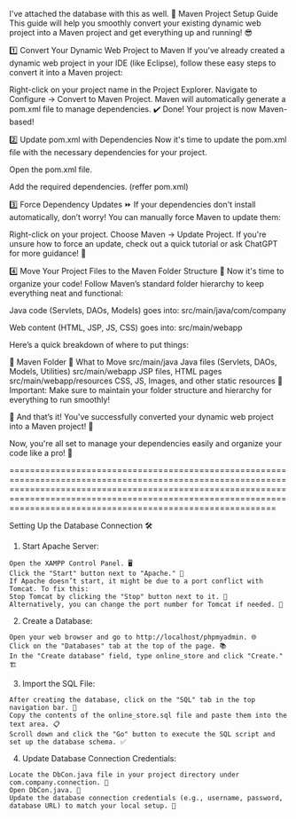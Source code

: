 I've attached the database with this as well. 
🚀 Maven Project Setup Guide
This guide will help you smoothly convert your existing dynamic web project into a Maven project and get everything up and running! 😎

1️⃣ Convert Your Dynamic Web Project to Maven
If you've already created a dynamic web project in your IDE (like Eclipse), follow these easy steps to convert it into a Maven project:

Right-click on your project name in the Project Explorer.
Navigate to Configure → Convert to Maven Project.
Maven will automatically generate a pom.xml file to manage dependencies.
✔️ Done! Your project is now Maven-based!

2️⃣ Update pom.xml with Dependencies
Now it's time to update the pom.xml file with the necessary dependencies for your project.

Open the pom.xml file.

Add the required dependencies. (reffer pom.xml)

3️⃣ Force Dependency Updates ⏩
If your dependencies don't install automatically, don’t worry! You can manually force Maven to update them:

Right-click on your project.
Choose Maven → Update Project.
If you're unsure how to force an update, check out a quick tutorial or ask ChatGPT for more guidance! 🤖

4️⃣ Move Your Project Files to the Maven Folder Structure 📂
Now it's time to organize your code! Follow Maven’s standard folder hierarchy to keep everything neat and functional:

Java code (Servlets, DAOs, Models) goes into:
src/main/java/com/company

Web content (HTML, JSP, JS, CSS) goes into:
src/main/webapp

Here’s a quick breakdown of where to put things:

📂 Maven Folder	📝 What to Move
src/main/java	Java files (Servlets, DAOs, Models, Utilities)
src/main/webapp	JSP files, HTML pages
src/main/webapp/resources	CSS, JS, Images, and other static resources
🚨 Important: Make sure to maintain your folder structure and hierarchy for everything to run smoothly!

🎉 And that’s it! You've successfully converted your dynamic web project into a Maven project! 🎉

Now, you're all set to manage your dependencies easily and organize your code like a pro! 💪


============================================================================================================================================================================================================================================================================

Setting Up the Database Connection 🛠️
  
  1.  Start Apache Server:

    Open the XAMPP Control Panel. 🖥️
    Click the "Start" button next to "Apache." 🚀
    If Apache doesn’t start, it might be due to a port conflict with Tomcat. To fix this:
    Stop Tomcat by clicking the "Stop" button next to it. 🛑
    Alternatively, you can change the port number for Tomcat if needed. 🔧
    
  2.  Create a Database:

    Open your web browser and go to http://localhost/phpmyadmin. 🌐
    Click on the "Databases" tab at the top of the page. 📚
    In the "Create database" field, type online_store and click "Create." 🏗️
    
    
  3.  Import the SQL File:

    After creating the database, click on the "SQL" tab in the top navigation bar. 📂
    Copy the contents of the online_store.sql file and paste them into the text area. 📋
    Scroll down and click the "Go" button to execute the SQL script and set up the database schema. ✅
    
  4.  Update Database Connection Credentials:

    Locate the DbCon.java file in your project directory under com.company.connection. 📁
    Open DbCon.java. 📝
    Update the database connection credentials (e.g., username, password, database URL) to match your local setup. 🔑
